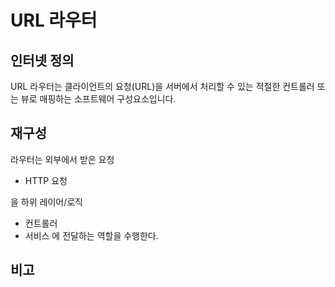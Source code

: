 # URL 라우터
## 인터넷 정의
URL 라우터는 클라이언트의 요청(URL)을 서버에서 처리할 수 있는 적절한 컨트롤러 또는 뷰로 매핑하는 소프트웨어 구성요소입니다.

## 재구성
라우터는 외부에서 받은 요청
- HTTP 요청

을 하위 레이어/로직
- 컨트롤러
- 서비스
에 전달하는 역할을 수행한다.

## 비고
